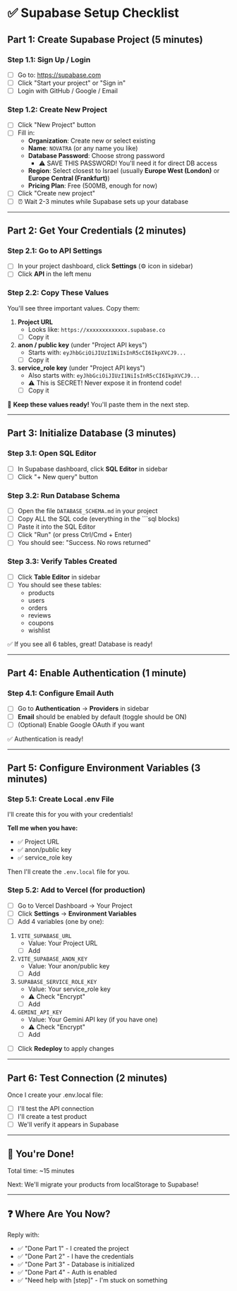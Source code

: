 # ✅ Supabase Setup Checklist

## Part 1: Create Supabase Project (5 minutes)

### Step 1.1: Sign Up / Login
- [ ] Go to: https://supabase.com
- [ ] Click "Start your project" or "Sign in"
- [ ] Login with GitHub / Google / Email

### Step 1.2: Create New Project
- [ ] Click "New Project" button
- [ ] Fill in:
  - **Organization**: Create new or select existing
  - **Name**: `NOVATRA` (or any name you like)
  - **Database Password**: Choose strong password
    - ⚠️ SAVE THIS PASSWORD! You'll need it for direct DB access
  - **Region**: Select closest to Israel (usually **Europe West (London)** or **Europe Central (Frankfurt)**)
  - **Pricing Plan**: Free (500MB, enough for now)
- [ ] Click "Create new project"
- [ ] ⏰ Wait 2-3 minutes while Supabase sets up your database

---

## Part 2: Get Your Credentials (2 minutes)

### Step 2.1: Go to API Settings
- [ ] In your project dashboard, click **Settings** (⚙️ icon in sidebar)
- [ ] Click **API** in the left menu

### Step 2.2: Copy These Values
You'll see three important values. Copy them:

1. **Project URL**
   - Looks like: `https://xxxxxxxxxxxxx.supabase.co`
   - [ ] Copy it

2. **anon / public key** (under "Project API keys")
   - Starts with: `eyJhbGciOiJIUzI1NiIsInR5cCI6IkpXVCJ9...`
   - [ ] Copy it

3. **service_role key** (under "Project API keys")
   - Also starts with: `eyJhbGciOiJIUzI1NiIsInR5cCI6IkpXVCJ9...`
   - ⚠️ This is SECRET! Never expose it in frontend code!
   - [ ] Copy it

📝 **Keep these values ready!** You'll paste them in the next step.

---

## Part 3: Initialize Database (3 minutes)

### Step 3.1: Open SQL Editor
- [ ] In Supabase dashboard, click **SQL Editor** in sidebar
- [ ] Click "+ New query" button

### Step 3.2: Run Database Schema
- [ ] Open the file `DATABASE_SCHEMA.md` in your project
- [ ] Copy ALL the SQL code (everything in the ```sql blocks)
- [ ] Paste it into the SQL Editor
- [ ] Click "Run" (or press Ctrl/Cmd + Enter)
- [ ] You should see: "Success. No rows returned"

### Step 3.3: Verify Tables Created
- [ ] Click **Table Editor** in sidebar
- [ ] You should see these tables:
  - products
  - users
  - orders
  - reviews
  - coupons
  - wishlist

✅ If you see all 6 tables, great! Database is ready!

---

## Part 4: Enable Authentication (1 minute)

### Step 4.1: Configure Email Auth
- [ ] Go to **Authentication** → **Providers** in sidebar
- [ ] **Email** should be enabled by default (toggle should be ON)
- [ ] (Optional) Enable Google OAuth if you want

✅ Authentication is ready!

---

## Part 5: Configure Environment Variables (3 minutes)

### Step 5.1: Create Local .env File
I'll create this for you with your credentials!

**Tell me when you have:**
- ✅ Project URL
- ✅ anon/public key
- ✅ service_role key

Then I'll create the `.env.local` file for you.

### Step 5.2: Add to Vercel (for production)
- [ ] Go to Vercel Dashboard → Your Project
- [ ] Click **Settings** → **Environment Variables**
- [ ] Add 4 variables (one by one):

1. `VITE_SUPABASE_URL`
   - Value: Your Project URL
   - [ ] Add

2. `VITE_SUPABASE_ANON_KEY`
   - Value: Your anon/public key
   - [ ] Add

3. `SUPABASE_SERVICE_ROLE_KEY`
   - Value: Your service_role key
   - ⚠️ Check "Encrypt"
   - [ ] Add

4. `GEMINI_API_KEY`
   - Value: Your Gemini API key (if you have one)
   - ⚠️ Check "Encrypt"
   - [ ] Add

- [ ] Click **Redeploy** to apply changes

---

## Part 6: Test Connection (2 minutes)

Once I create your .env.local file:

- [ ] I'll test the API connection
- [ ] I'll create a test product
- [ ] We'll verify it appears in Supabase

---

## 🎉 You're Done!

Total time: ~15 minutes

Next: We'll migrate your products from localStorage to Supabase!

---

## ❓ Where Are You Now?

Reply with:
- ✅ "Done Part 1" - I created the project
- ✅ "Done Part 2" - I have the credentials
- ✅ "Done Part 3" - Database is initialized
- ✅ "Done Part 4" - Auth is enabled
- ✅ "Need help with [step]" - I'm stuck on something
